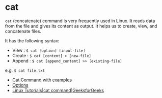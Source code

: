 # cat

`cat` (concatenate) command is very frequently used in Linux. It reads data from the file and gives its content as output. It helps us to create, view, and concatenate files.


It has the following syntax:

* View : `$ cat [option] [input-file]`
* Create : `$ cat [content] > [new-file]`
* Append : `$ cat [append_content] >> [existing-file]`

e.g. `$ cat file.txt`

- [Cat Command with examples](https://www.tecmint.com/13-basic-cat-command-examples-in-linux/)
- [Options](https://en.wikipedia.org/wiki/Cat_(Unix))
- [Linux Tutorials|cat command|GeeksforGeeks](https://www.youtube.com/watch?v=exj5WMUJ11g)
